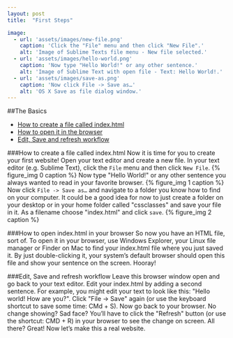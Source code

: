 ```yaml
---
layout: post
title:  "First Steps"

image:
  - url: 'assets/images/new-file.png'
    caption: 'Click the "File" menu and then click "New File".'
    alt: 'Image of Sublime Texts file menu - New file selected.'
  - url: 'assets/images/hello-world.png'
    caption: 'Now type "Hello World!" or any other sentence.'
    alt: 'Image of Sublime Text with open file - Text: Hello World!.'
  - url: 'assets/images/save-as.png'
    caption: 'Now click File -> Save as…'
    alt: 'OS X Save as file dialog window.'
---
```


##The Basics
* [How to create a file called index.html](#how-to-create-a-file-called-indexhtml)
* [How to open it in the browser](#how-to-open-indexhtml-in-your-browser)
* [Edit, Save and refresh workflow](#edit-save-and-refresh-workflow)

###How to create a file called index.html
Now it is time for you to create your first website! Open your text editor and create a new file. In your text editor (e.g. Sublime Text), click the `File` menu and then click `New File`.
{% figure_img 0 caption %}
Now type "Hello World!" or any other sentence you always wanted to read in your favorite browser.
{% figure_img 1 caption %}
Now click `File -> Save as…` and navigate to a folder you know how to find on your computer. It could be a good idea for now to just create a folder on your desktop or in your home folder called "cssclasses" and save your file in it. As a filename choose "index.html" and click `save`.
{% figure_img 2 caption %}

###How to open index.html in your browser
So now you have an HTML file, sort of. To open it in your browser, use Windows Explorer, your Linux file manager or Finder on Mac to find your index.html file where you just saved it. By just double-clicking it, your system’s default browser should open this file and show your sentence on the screen. Hooray!

###Edit, Save and refresh workflow
Leave this browser window open and go back to your text editor. Edit your index.html by adding a second sentence. For example, you might edit your text to look like this: "Hello world! How are you?". Click "File -> Save" again (or use the keyboard shortcut to save some time: CMd + S). Now go back to your browser. No change showing? Sad face? You’ll have to click the "Refresh" button (or use the shortcut: CMD + R) in your browser to see the change on screen. All there? Great! Now let’s make this a real website.
